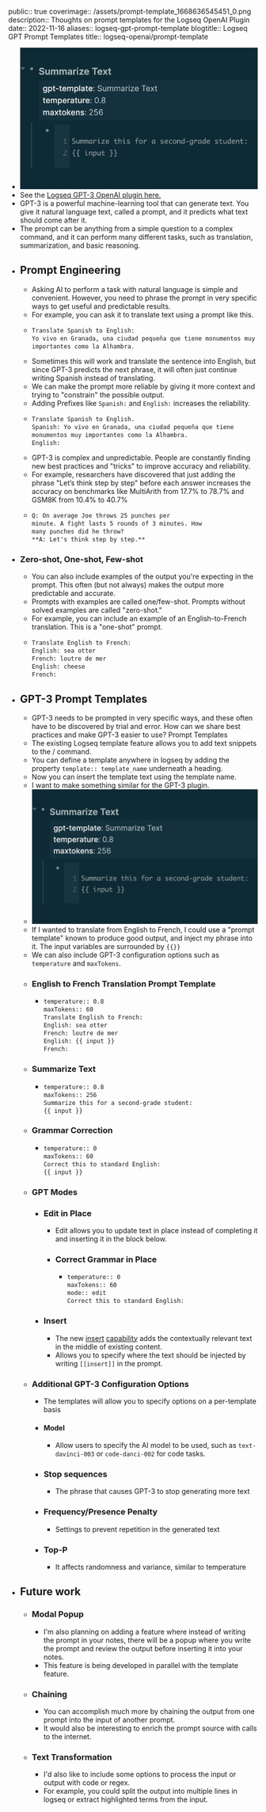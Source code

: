 public:: true
coverimage:: /assets/prompt-template_1668636545451_0.png
description:: Thoughts on prompt templates for the Logseq OpenAI Plugin
date:: 2022-11-16
aliases:: logseq-gpt-prompt-template
blogtitle:: Logseq GPT Prompt Templates
title:: logseq-openai/prompt-template

- ![prompt-template.png](../assets/prompt-template_1668636545451_0.png)
- See the [Logseq GPT-3 OpenAI plugin here.](https://github.com/briansunter/logseq-plugin-gpt3-openai)
- GPT-3 is a powerful machine-learning tool that can generate text. You give it natural language text, called a prompt, and it predicts what text should come after it.
- The prompt can be anything from a simple question to a complex command, and it can perform many different tasks, such as translation, summarization, and basic reasoning.
- ## Prompt Engineering
	- Asking AI to perform a task with natural language is simple and convenient. However, you need to phrase the prompt in very specific ways to get useful and predictable results.
	- For example, you can ask it to translate text using a prompt like this.
	- ```
	  Translate Spanish to English:
	  Yo vivo en Granada, una ciudad pequeña que tiene monumentos muy importantes como la Alhambra.
	  ```
	- Sometimes this will work and translate the sentence into English, but since GPT-3 predicts the next phrase, it will often just continue writing Spanish instead of translating.
	- We can make the prompt more reliable by giving it more context and trying to "constrain" the possible output.
	- Adding Prefixes like `Spanish:` and `English:` increases the reliability.
	- ```
	  Translate Spanish to English.
	  Spanish: Yo vivo en Granada, una ciudad pequeña que tiene monumentos muy importantes como la Alhambra.
	  English:
	  ```
	- GPT-3 is complex and unpredictable. People are constantly finding new best practices and "tricks" to improve accuracy and reliability.
	- For example, researchers have discovered that just adding the phrase "Let’s think step by step"  before each answer increases the accuracy on benchmarks like MultiArith from 17.7% to 78.7% and GSM8K from 10.4% to 40.7%
	- ```
	  Q: On average Joe throws 25 punches per
	  minute. A fight lasts 5 rounds of 3 minutes. How
	  many punches did he throw?
	  **A: Let's think step by step.**
	  ```
- ### Zero-shot, One-shot, Few-shot
	- You can also include examples of the output you're expecting in the prompt. This often (but not always) makes the output more predictable and accurate.
	- Prompts with examples are called one/few-shot. Prompts without solved examples are called "zero-shot."
	- For example, you can include an example of an English-to-French translation. This is a "one-shot" prompt.
	- ```
	  Translate English to French:
	  English: sea otter
	  French: loutre de mer
	  English: cheese
	  French:
	  ```
- ## GPT-3 Prompt Templates
	- GPT-3 needs to be prompted in very specific ways, and these often have to be discovered by trial and error. How can we share best practices and make GPT-3 easier to use? Prompt Templates
	- The existing Logseq template feature allows you to add text snippets to the / command.
	- You can define a template anywhere in logseq by adding the property `template:: template_name` underneath a heading.
	- Now you can insert the template text using the template name.
	- I want to make something similar for the GPT-3 plugin.
	- ![prompt-template.png](../assets/prompt-template_1668636545451_0.png)
	- If I wanted to translate from English to French, I could use a "prompt template" known to produce good output, and inject my phrase into it. The input variables are surrounded by `{{}}`
	- We can also include GPT-3 configuration options such as `temperature` and `maxTokens`.
	- ### English to French Translation Prompt Template
		- ```
		  temperature:: 0.8
		  maxTokens:: 60
		  Translate English to French:
		  English: sea otter
		  French: loutre de mer
		  English: {{ input }}
		  French:
		  ```
	- ### Summarize Text
		- ```
		  temperature:: 0.8
		  maxTokens:: 256
		  Summarize this for a second-grade student:
		  {{ input }}
		  ```
	- ### Grammar Correction
		- ```
		  temperature:: 0
		  maxTokens:: 60
		  Correct this to standard English:
		  {{ input }}
		  ```
	- ### GPT Modes
		- ### Edit in Place
			- Edit allows you to update text in place instead of completing it and inserting it in the block below.
			- ### Correct Grammar in Place
				- ```
				  temperature:: 0
				  maxTokens:: 60
				  mode:: edit
				  Correct this to standard English:
				  ```
		- ### Insert
			- The new [insert](https://beta.openai.com/docs/guides/completion/inserting-text) [capability](https://beta.openai.com/docs/guides/code/inserting-code) adds the contextually relevant text in the middle of existing content.
			- Allows you to specify where the text should be injected by writing `[[insert]]` in the prompt.
	- ### Additional GPT-3 Configuration Options
		- The templates will allow you to specify options on a per-template basis
		- #### Model
			- Allow users to specify the AI model to be used, such as `text-davinci-003` or `code-danci-002` for code tasks.
		- ### Stop sequences
			- The phrase that causes GPT-3 to stop generating more text
		- ### Frequency/Presence Penalty
			- Settings to prevent repetition in the generated text
		- ### Top-P
			- It affects randomness and variance, similar to temperature
- ## Future work
	- ### Modal Popup
		- I'm also planning on adding a feature where instead of writing the prompt in your notes, there will be a popup where you write the prompt and review the output before inserting it into your notes.
		- This feature is being developed in parallel with the template feature.
	- ### Chaining
		- You can accomplish much more by chaining the output from one prompt into the input of another prompt.
		- It would also be interesting to enrich the prompt source with calls to the internet.
	- ### Text Transformation
		- I'd also like to include some options to process the input or output with code or regex.
		- For example, you could split the output into multiple lines in logseq or extract highlighted terms from the input.